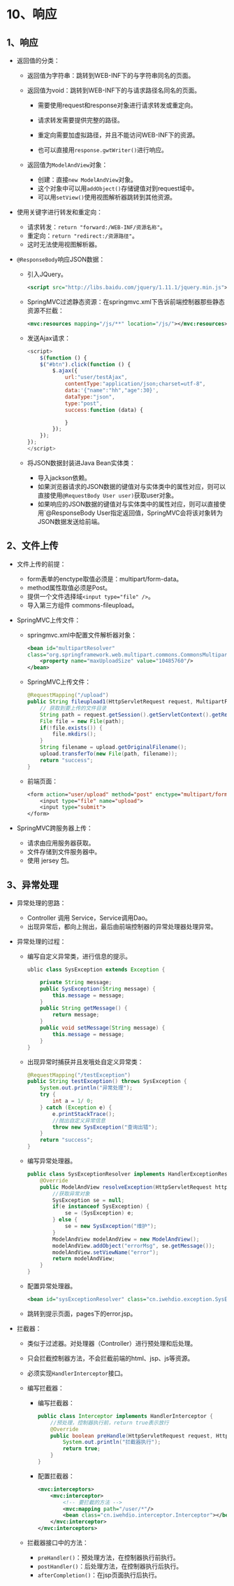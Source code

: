 # 10、响应

## 1、响应

- 返回值的分类：

  - 返回值为字符串：跳转到WEB-INF下的与字符串同名的页面。

  - 返回值为void：跳转到WEB-INF下的与请求路径名同名的页面。

    - 需要使用request和response对象进行请求转发或重定向。
    - 请求转发需要提供完整的路径。

    - 重定向需要加虚拟路径，并且不能访问WEB-INF下的资源。

    - 也可以直接用`response.gwtWriter()`进行响应。

  - 返回值为`ModelAndView`对象：

    - 创建：直接`new ModelAndView`对象。
    - 这个对象中可以用`addObject()`存储键值对到request域中。
    - 可以用`setView()`使用视图解析器跳转到其他资源。

- 使用关键字进行转发和重定向：

  - 请求转发：`return "forward:/WEB-INF/资源名称"`。
  - 重定向：`return "redirect:/资源路径"`。
  - 这时无法使用视图解析器。

- `@ResponseBody`响应JSON数据：

  - 引入JQuery。

    ```xml
    <script src="http://libs.baidu.com/jquery/1.11.1/jquery.min.js"></script>
    ```

  - SpringMVC过滤静态资源：在springmvc.xml下告诉前端控制器那些静态资源不拦截：

    ```xml
    <mvc:resources mapping="/js/**" location="/js/"></mvc:resources>
    ```

  - 发送Ajax请求：

    ```javascript
    <script>
        $(function () {
        $("#btn").click(function () {
            $.ajax({
                url:"user/testAjax",
                contentType:"application/json;charset=utf-8",
                data:'{"name":"hh","age":30}',
                dataType:"json",
                type:"post",
                success:function (data) {
    
                }
            });
        });
    });
    </script>
    ```

  - 将JSON数据封装进Java Bean实体类：

    - 导入jackson依赖。
    - 如果浏览器请求的JSON数据的键值对与实体类中的属性对应，则可以直接使用`@RequestBody User user)`获取user对象。
    - 如果响应的JSON数据的键值对与实体类中的属性对应，则可以直接使用`@ResponseBody User指定返回值，SpringMVC会将该对象转为JSON数据发送给前端。

## 2、文件上传

- 文件上传的前提：

  - form表单的enctype取值必须是：multipart/form-data。
  - method属性取值必须是Post。
  - 提供一个文件选择域`<input type="file" />`。
  - 导入第三方组件 commons-fileupload。

- SpringMVC上传文件：

  - springmvc.xml中配置文件解析器对象：

    ```xml
    <bean id="multipartResolver"
    class="org.springframework.web.multipart.commons.CommonsMultipartResolver">
    	<property name="maxUploadSize" value="10485760"/>
    </bean>
    ```

  - SpringMVC上传文件：

    ```java
    @RequestMapping("/upload")
    public String fileupload1(HttpServletRequest request, MultipartFile upload) throws Exception {
        // 获取到要上传的文件目录
        String path = request.getSession().getServletContext().getRealPath("/uploads");
        File file = new File(path);
        if(!file.exists()) {
            file.mkdirs();
        }
        String filename = upload.getOriginalFilename();
        upload.transferTo(new File(path, filename));
        return "success";
    }
    ```

  - 前端页面：

    ```jsp
    <form action="user/upload" method="post" enctype="multipart/form-data">
        <input type="file" name="upload">
        <input type="submit">
    </form>
    ```

- SpringMVC跨服务器上传：

  - 请求由应用服务器获取。
  - 文件存储到文件服务器中。
  - 使用 jersey 包。



## 3、异常处理

- 异常处理的思路：
  - Controller 调用 Service，Service调用Dao。
  - 出现异常后，都向上抛出，最后由前端控制器的异常处理器处理异常。
  
- 异常处理的过程：

  - 编写自定义异常类，进行信息的提示。

    ```java
    ublic class SysException extends Exception {
    
        private String message;
        public SysException(String message) {
            this.message = message;
        }
        public String getMessage() {
            return message;
        }
        public void setMessage(String message) {
            this.message = message;
        }
    }
    ```

  - 出现异常时捕获并且发哦处自定义异常类：

    ```java
    @RequestMapping("/testException")
    public String testException() throws SysException {
        System.out.println("异常处理");
        try {
            int a = 1/ 0;
        } catch (Exception e) {
            e.printStackTrace();
            //抛出自定义异常信息
            throw new SysException("查询出错");
        }
        return "success";
    }
    ```

  - 编写异常处理器。

    ```java
    public class SysExceptionResolver implements HandlerExceptionResolver {
        @Override
        public ModelAndView resolveException(HttpServletRequest httpServletRequest, HttpServletResponse httpServletResponse, Object o, Exception e) {
            //获取异常对象
            SysException se = null;
            if(e instanceof SysException) {
                se = (SysException) e;
            } else {
                se = new SysException("维护");
            }
            ModelAndView modelAndView = new ModelAndView();
            modelAndView.addObject("errorMsg", se.getMessage());
            modelAndView.setViewName("error");
            return modelAndView;
        }
    }
    ```

    

  - 配置异常处理器。

    ```xml
    <bean id="sysExceptionResolver" class="cn.iwehdio.exception.SysExceptionResolver"></bean>
    ```

  - 跳转到提示页面，pages下的error.jsp。

    

- 拦截器：

  - 类似于过滤器。对处理器（Controller）进行预处理和后处理。

  - 只会拦截控制器方法，不会拦截前端的html、jsp、js等资源。

  - 必须实现`HandlerInterceptor`接口。

  - 编写拦截器：

    - 编写拦截器：

      ```java
      public class Interceptor implements HandlerInterceptor {
          //预处理，控制器执行前，return true表示放行
          @Override
          public boolean preHandle(HttpServletRequest request, HttpServletResponse response, Object handler) throws Exception {
              System.out.println("拦截器执行");
              return true;
          }
      }
      ```

    - 配置拦截器：

      ```xml
      <mvc:interceptors>
          <mvc:interceptor>
              <!-- 要拦截的方法 -->
              <mvc:mapping path="/user/*"/>
              <bean class="cn.iwehdio.interceptor.Interceptor"></bean>
          </mvc:interceptor>
      </mvc:interceptors>
      ```

  - 拦截器接口中的方法：

    - `preHandler()`：预处理方法，在控制器执行前执行。
    - `postHandler()`：后处理方法，在控制器执行后执行。
    - `afterCompletion()`：在jsp页面执行后执行。

